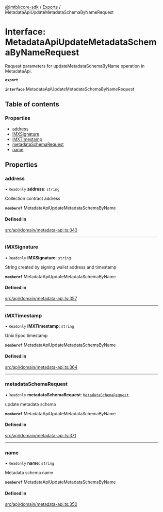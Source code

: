 [@imtbl/core-sdk](../README.md) / [Exports](../modules.md) / MetadataApiUpdateMetadataSchemaByNameRequest

# Interface: MetadataApiUpdateMetadataSchemaByNameRequest

Request parameters for updateMetadataSchemaByName operation in MetadataApi.

**`export`** 

**`interface`** MetadataApiUpdateMetadataSchemaByNameRequest

## Table of contents

### Properties

- [address](MetadataApiUpdateMetadataSchemaByNameRequest.md#address)
- [iMXSignature](MetadataApiUpdateMetadataSchemaByNameRequest.md#imxsignature)
- [iMXTimestamp](MetadataApiUpdateMetadataSchemaByNameRequest.md#imxtimestamp)
- [metadataSchemaRequest](MetadataApiUpdateMetadataSchemaByNameRequest.md#metadataschemarequest)
- [name](MetadataApiUpdateMetadataSchemaByNameRequest.md#name)

## Properties

### address

• `Readonly` **address**: `string`

Collection contract address

**`memberof`** MetadataApiUpdateMetadataSchemaByName

#### Defined in

[src/api/domain/metadata-api.ts:343](https://github.com/immutable/imx-core-sdk/blob/7204457/src/api/domain/metadata-api.ts#L343)

___

### iMXSignature

• `Readonly` **iMXSignature**: `string`

String created by signing wallet address and timestamp

**`memberof`** MetadataApiUpdateMetadataSchemaByName

#### Defined in

[src/api/domain/metadata-api.ts:357](https://github.com/immutable/imx-core-sdk/blob/7204457/src/api/domain/metadata-api.ts#L357)

___

### iMXTimestamp

• `Readonly` **iMXTimestamp**: `string`

Unix Epoc timestamp

**`memberof`** MetadataApiUpdateMetadataSchemaByName

#### Defined in

[src/api/domain/metadata-api.ts:364](https://github.com/immutable/imx-core-sdk/blob/7204457/src/api/domain/metadata-api.ts#L364)

___

### metadataSchemaRequest

• `Readonly` **metadataSchemaRequest**: [`MetadataSchemaRequest`](MetadataSchemaRequest.md)

update metadata schema

**`memberof`** MetadataApiUpdateMetadataSchemaByName

#### Defined in

[src/api/domain/metadata-api.ts:371](https://github.com/immutable/imx-core-sdk/blob/7204457/src/api/domain/metadata-api.ts#L371)

___

### name

• `Readonly` **name**: `string`

Metadata schema name

**`memberof`** MetadataApiUpdateMetadataSchemaByName

#### Defined in

[src/api/domain/metadata-api.ts:350](https://github.com/immutable/imx-core-sdk/blob/7204457/src/api/domain/metadata-api.ts#L350)
